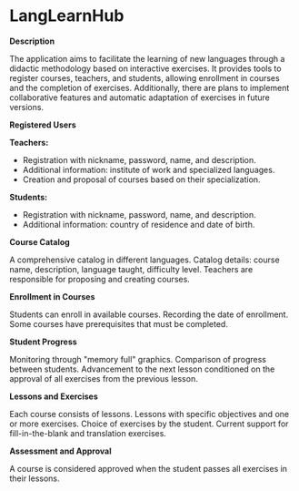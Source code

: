 # LangLearnHub

**Description**

The application aims to facilitate the learning of new languages through a didactic methodology based on interactive exercises. It provides tools to register courses, teachers, and students, allowing enrollment in courses and the completion of exercises. Additionally, there are plans to implement collaborative features and automatic adaptation of exercises in future versions.

**Registered Users**

**Teachers:**
- Registration with nickname, password, name, and description.
- Additional information: institute of work and specialized languages.
- Creation and proposal of courses based on their specialization.

**Students:**
- Registration with nickname, password, name, and description.
- Additional information: country of residence and date of birth.

**Course Catalog**

A comprehensive catalog in different languages.
Catalog details: course name, description, language taught, difficulty level.
Teachers are responsible for proposing and creating courses.

**Enrollment in Courses**

Students can enroll in available courses.
Recording the date of enrollment.
Some courses have prerequisites that must be completed.

**Student Progress**

Monitoring through "memory full" graphics.
Comparison of progress between students.
Advancement to the next lesson conditioned on the approval of all exercises from the previous lesson.

**Lessons and Exercises**

Each course consists of lessons.
Lessons with specific objectives and one or more exercises.
Choice of exercises by the student.
Current support for fill-in-the-blank and translation exercises.

**Assessment and Approval**

A course is considered approved when the student passes all exercises in their lessons.